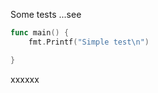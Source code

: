 

Some tests ...see

<!-- MARKDOWN-AUTO-DOCS:START (CODE:src=./main.go&lines=6-20) -->
<!-- The below code snippet is automatically added from ./main.go -->
```go
func main() {
	fmt.Printf("Simple test\n")

}
```
<!-- MARKDOWN-AUTO-DOCS:END -->

xxxxxx
